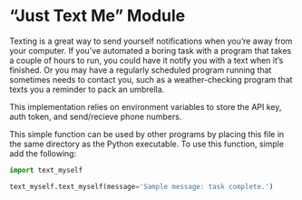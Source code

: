 # “Just Text Me” Module

Texting is a great way to send yourself notifications when you’re away from your computer. If you’ve automated a boring task with a program that takes a couple of hours to run, you could have it notify you with a text when it’s finished. Or you may have a regularly scheduled program running that sometimes needs to contact you, such as a weather-checking program that texts you a reminder to pack an umbrella.

This implementation relies on environment variables to store the API key, auth token, and send/recieve phone numbers.

This simple function can be used by other programs by placing this file in the same directory as the Python executable. To use this function, simple add the following:

```python
import text_myself

text_myself.text_myself(message='Sample message: task complete.')
```
